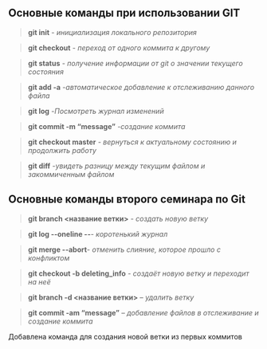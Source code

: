 ## Основные команды при использовании GIT

> **git init** - *инициализация локального репозитория*

> **git checkout** - *переход от одного коммита к другому*

> **git status** - *получение информации от git о значении текущего состояния*

> **git add -a** *-автоматическое добавление к отслеживанию данного файла*

> **git log** *-Посмотреть журнал изменений*

> **git commit -m “message”** *-создание коммита*

> **git checkout master** *- вернуться к актуальному состоянию и продолжить работу*

> **git diff** *-увидеть разницу между текущим файлом и закоммиченным файлом*

## Основные команды второго семинара по Git

>**git branch <название ветки>** - *создать новую ветку*

>**git log --oneline --**- *коротенький журнал*

>**git merge --abort**- *отменить слияние, которое прошло с конфликтом*

>**git checkout -b deleting_info** - *создаёт новую ветку и переходит на неё*

>**git branch -d <название ветки>** – *удалить ветку*

>**git commit -am “message”** – *добавление файлов в отслеживание и создание коммита*

Добавлена команда для создания новой ветки из первых коммитов